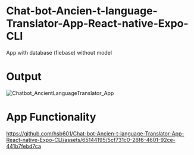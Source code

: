 # Chat-bot-Ancien-t-language-Translator-App-React-native-Expo-CLI
App with database (fiebase) without model
# Output
![Chatbot_AncientLanguageTranslator_App](https://github.com/hsb601/Chat-bot-Ancien-t-language-Translator-App-React-native-Expo-CLI/assets/65144195/d6b92c02-e020-417e-8078-df5f07ea2d61)
# App Functionality 
https://github.com/hsb601/Chat-bot-Ancien-t-language-Translator-App-React-native-Expo-CLI/assets/65144195/5cf731c0-26f6-4601-92ce-441b7febd7ca

